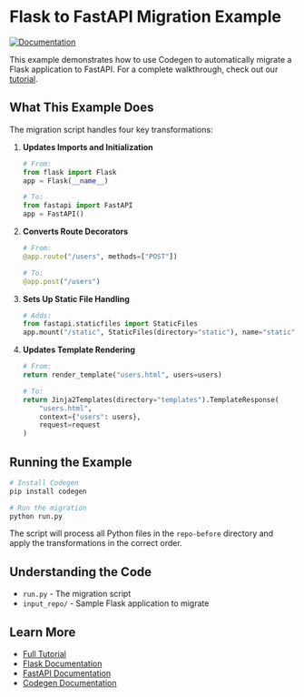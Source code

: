 # Flask to FastAPI Migration Example

[![Documentation](https://img.shields.io/badge/docs-docs.codegen.com-blue)](https://docs.codegen.com/tutorials/flask-to-fastapi)

This example demonstrates how to use Codegen to automatically migrate a Flask application to FastAPI. For a complete walkthrough, check out our [tutorial](https://docs.codegen.com/tutorials/flask-to-fastapi).

## What This Example Does

The migration script handles four key transformations:

1. **Updates Imports and Initialization**
   ```python
   # From:
   from flask import Flask
   app = Flask(__name__)

   # To:
   from fastapi import FastAPI
   app = FastAPI()
   ```

2. **Converts Route Decorators**
   ```python
   # From:
   @app.route("/users", methods=["POST"])

   # To:
   @app.post("/users")
   ```

3. **Sets Up Static File Handling**
   ```python
   # Adds:
   from fastapi.staticfiles import StaticFiles
   app.mount("/static", StaticFiles(directory="static"), name="static")
   ```

4. **Updates Template Rendering**
   ```python
   # From:
   return render_template("users.html", users=users)

   # To:
   return Jinja2Templates(directory="templates").TemplateResponse(
       "users.html",
       context={"users": users},
       request=request
   )
   ```

## Running the Example

```bash
# Install Codegen
pip install codegen

# Run the migration
python run.py
```

The script will process all Python files in the `repo-before` directory and apply the transformations in the correct order.

## Understanding the Code

- `run.py` - The migration script
- `input_repo/` - Sample Flask application to migrate

## Learn More

- [Full Tutorial](https://docs.codegen.com/tutorials/flask-to-fastapi)
- [Flask Documentation](https://flask.palletsprojects.com/)
- [FastAPI Documentation](https://fastapi.tiangolo.com/)
- [Codegen Documentation](https://docs.codegen.com)
